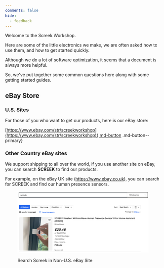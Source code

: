 ```yaml
---
comments: false
hide:
  - feedback
---
```

Welcome to the Screek Workshop.

Here are some of the little electronics we make, we are often asked how to use them, and how to get started quickly.    

Although we do a lot of software optimization, it seems that a document is always more helpful.    

So, we've put together some common questions here along with some getting started guides.    

## eBay Store
### U.S. Sites
For those of you who want to get our products, here is our eBay store:    

[https://www.ebay.com/str/screekworkshop](https://www.ebay.com/str/screekworkshop){.md-button .md-button--primary}

### Other Country eBay sites
We support shipping to all over the world, if you use another site on eBay, you can search **SCREEK** to find our products.

For example, on the eBay UK site (https://www.ebay.co.uk), you can search for SCREEK and find our human presence sensors.

<figure markdown>

  ![](images/screek_on_other_ebay_site.png)
  <figcaption>Search Screek in Non-U.S. eBay Site</figcaption>
  
</figure>
